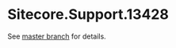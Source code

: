 # Sitecore.Support.13428

See [master branch](https://github.com/sitecoresupport/Sitecore.Support.13428) for details.